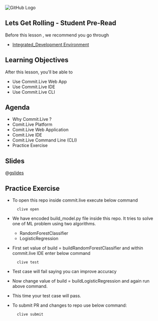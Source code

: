 ![GitHub Logo](https://s3.ap-south-1.amazonaws.com/greyatom-social/logo.png)

## Lets Get Rolling - Student Pre-Read
Before this lesson , we recommend you go through
* [Integrated_Development Environment](https://en.wikipedia.org/wiki/Integrated_development_environment)

## Learning Objectives

After this lesson, you'll be able to
* Use Commit.Live Web App
* Use Commit.Live IDE
* Use Commit.Live CLI

## Agenda

* Why Commit.Live ?
* Comit.Live Platform
* Comit.Live Web Application
* Comit.Live IDE 
* Comit.Live Command Line (CLI) 
* Practice Exercise

## Slides
@[gslides](1gEb00r1CyjxWignP0JC84UArH7qny05p-CQhMdBcu2o)

## Practice Exercise

* To open this repo inside commit.live execute below command

        clive open
        

* We have encoded build_model.py file inside this repo. It tries to solve one of ML problem using two algorithms.
    * RandomForestClassifier
    * LogisticRegression
* First set value of build = buildRandomForestClassifier and within commit.live IDE enter below command

        clive test

* Test case will fail saying you can improve accuracy
* Now change value of build = buildLogisticRegression and again run above command.
* This time your test case will pass.
* To submit PR and changes to repo use below command:

        clive submit
